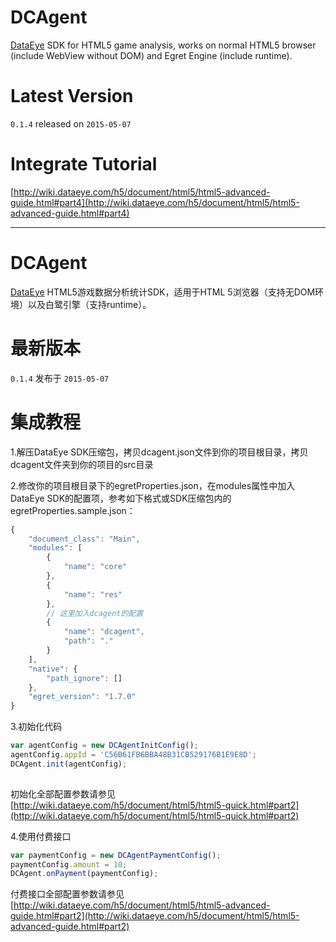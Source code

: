 # DCAgent

[DataEye](http://www.dataeye.com/) SDK for HTML5 game analysis, works on normal HTML5 browser (include WebView without DOM) and Egret Engine (include runtime).

# Latest Version

`0.1.4` released on `2015-05-07`

# Integrate Tutorial

[http://wiki.dataeye.com/h5/document/html5/html5-advanced-guide.html#part4](http://wiki.dataeye.com/h5/document/html5/html5-advanced-guide.html#part4)

----

# DCAgent

[DataEye](http://www.dataeye.com/) HTML5游戏数据分析统计SDK，适用于HTML 5浏览器（支持无DOM环境）以及白鹭引擎（支持runtime）。

# 最新版本

`0.1.4` 发布于 `2015-05-07`

# 集成教程

1.解压DataEye SDK压缩包，拷贝dcagent.json文件到你的项目根目录，拷贝dcagent文件夹到你的项目的src目录

2.修改你的项目根目录下的egretProperties.json，在modules属性中加入DataEye SDK的配置项，参考如下格式或SDK压缩包内的egretProperties.sample.json：

```js
{
    "document_class": "Main",
    "modules": [
        {
            "name": "core"
        },
        {
            "name": "res"
        },
        // 这里加入dcagent的配置
        {
            "name": "dcagent",
            "path": "."
        }
    ],
    "native": {
        "path_ignore": []
    },
    "egret_version": "1.7.0"
}
```

3.初始化代码

```js
var agentConfig = new DCAgentInitConfig();
agentConfig.appId = 'C56B61FB6BBA48B31CB529176B1E9E8D';
DCAgent.init(agentConfig);
    
```

初始化全部配置参数请参见 [http://wiki.dataeye.com/h5/document/html5/html5-quick.html#part2](http://wiki.dataeye.com/h5/document/html5/html5-quick.html#part2)

4.使用付费接口

```js
var paymentConfig = new DCAgentPaymentConfig();
paymentConfig.amount = 10;
DCAgent.onPayment(paymentConfig);
```

付费接口全部配置参数请参见 [http://wiki.dataeye.com/h5/document/html5/html5-advanced-guide.html#part2](http://wiki.dataeye.com/h5/document/html5/html5-advanced-guide.html#part2)
